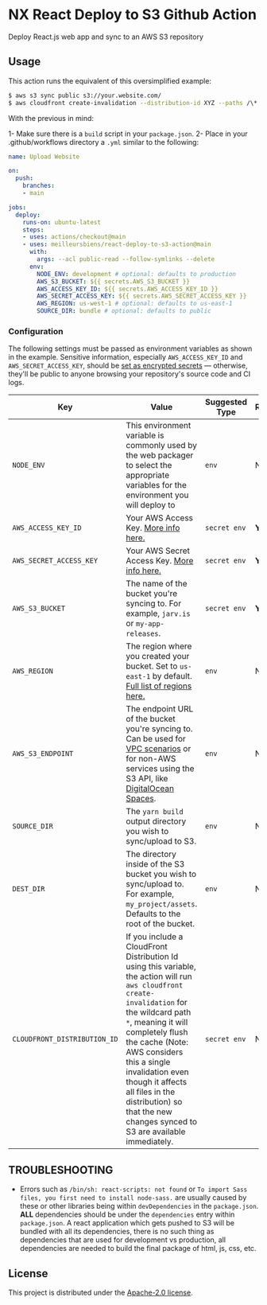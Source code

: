 # NX React Deploy to S3 Github Action

Deploy React.js web app and sync to an AWS S3 repository
## Usage

This action runs the equivalent of this oversimplified example:

```sh
$ aws s3 sync public s3://your.website.com/
$ aws cloudfront create-invalidation --distribution-id XYZ --paths /\*
```

With the previous in mind:

1- Make sure there is a `build` script in your `package.json`.
2- Place in your .github/workflows directory a `.yml` similar to the following:

```yml
name: Upload Website

on:
  push:
    branches:
    - main

jobs:
  deploy:
    runs-on: ubuntu-latest
    steps:
    - uses: actions/checkout@main
    - uses: meilleursbiens/react-deploy-to-s3-action@main
      with:
        args: --acl public-read --follow-symlinks --delete
      env:
        NODE_ENV: development # optional: defaults to production
        AWS_S3_BUCKET: ${{ secrets.AWS_S3_BUCKET }}
        AWS_ACCESS_KEY_ID: ${{ secrets.AWS_ACCESS_KEY_ID }}
        AWS_SECRET_ACCESS_KEY: ${{ secrets.AWS_SECRET_ACCESS_KEY }}
        AWS_REGION: us-west-1 # optional: defaults to us-east-1
        SOURCE_DIR: bundle # optional: defaults to public
```

### Configuration

The following settings must be passed as environment variables as shown in the example.
Sensitive information, especially `AWS_ACCESS_KEY_ID` and `AWS_SECRET_ACCESS_KEY`, should be
[set as encrypted secrets](https://help.github.com/en/articles/virtual-environments-for-github-actions#creating-and-using-secrets-encrypted-variables) — otherwise, they'll be public to anyone browsing your repository's source code and CI logs.

| Key | Value | Suggested Type | Required | Default |
| ------------- | ------------- | ------------- | ------------- | ------------- |
| `NODE_ENV` | This environment variable is commonly used by the web packager to select the appropriate variables for the environment you will deploy to | `env` | No | `production` |
| `AWS_ACCESS_KEY_ID` | Your AWS Access Key. [More info here.](https://docs.aws.amazon.com/general/latest/gr/managing-aws-access-keys.html) | `secret env` | **Yes** | N/A |
| `AWS_SECRET_ACCESS_KEY` | Your AWS Secret Access Key. [More info here.](https://docs.aws.amazon.com/general/latest/gr/managing-aws-access-keys.html) | `secret env` | **Yes** | N/A |
| `AWS_S3_BUCKET` | The name of the bucket you're syncing to. For example, `jarv.is` or `my-app-releases`. | `secret env` | **Yes** | N/A |
| `AWS_REGION` | The region where you created your bucket. Set to `us-east-1` by default. [Full list of regions here.](https://docs.aws.amazon.com/AWSEC2/latest/UserGuide/using-regions-availability-zones.html#concepts-available-regions) | `env` | No | `us-east-1` |
| `AWS_S3_ENDPOINT` | The endpoint URL of the bucket you're syncing to. Can be used for [VPC scenarios](https://aws.amazon.com/blogs/aws/new-vpc-endpoint-for-amazon-s3/) or for non-AWS services using the S3 API, like [DigitalOcean Spaces](https://www.digitalocean.com/community/tools/adapting-an-existing-aws-s3-application-to-digitalocean-spaces). | `env` | No | Automatic (`s3.amazonaws.com` or AWS's region-specific equivalent) |
| `SOURCE_DIR` | The `yarn build` output directory you wish to sync/upload to S3. | `env` | No | `public` |
| `DEST_DIR` | The directory inside of the S3 bucket you wish to sync/upload to. For example, `my_project/assets`. Defaults to the root of the bucket. | `env` | No | `/` (root of bucket) |
| `CLOUDFRONT_DISTRIBUTION_ID` | If you include a CloudFront Distribution Id using this variable, the action will run `aws cloudfront create-invalidation` for the wildcard path `*`, meaning it will completely flush the cache (Note: AWS considers this a single invalidation even though it affects all files in the distribution) so that the new changes synced to S3 are available immediately. | `secret env` | No | N/A |

## TROUBLESHOOTING

- Errors such as `/bin/sh: react-scripts: not found` or `To import Sass files, you first need to install node-sass.` are usually caused by these or other libraries being within `devDependencies` in the `package.json`. **ALL** dependencies should be under the `dependencies` entry within `package.json`. A react application which gets pushed to S3 will be bundled with all its dependencies, there is no such thing as dependencies that are used for development vs production, all dependencies are needed to build the final package of html, js, css, etc.

## License

This project is distributed under the [Apache-2.0 license](LICENSE.md).
